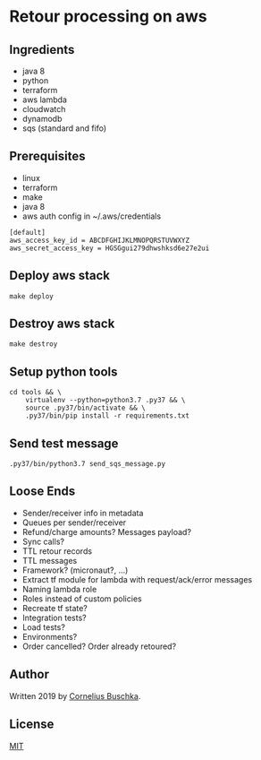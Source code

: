 # Retour processing on aws

## Ingredients
* java 8
* python
* terraform
* aws lambda
* cloudwatch
* dynamodb
* sqs (standard and fifo)

## Prerequisites
* linux
* terraform
* make
* java 8
* aws auth config in ~/.aws/credentials
```
[default]
aws_access_key_id = ABCDFGHIJKLMNOPQRSTUVWXYZ
aws_secret_access_key = HGSGgui279dhwshksd6e27e2ui
```

## Deploy aws stack
```
make deploy
```

## Destroy aws stack
```
make destroy
```

## Setup python tools
```
cd tools && \
	virtualenv --python=python3.7 .py37 && \
	source .py37/bin/activate && \
	.py37/bin/pip install -r requirements.txt
```

## Send test message
```
.py37/bin/python3.7 send_sqs_message.py
```

## Loose Ends
* Sender/receiver info in metadata
* Queues per sender/receiver
* Refund/charge amounts? Messages payload?
* Sync calls?
* TTL retour records
* TTL messages
* Framework? (micronaut?, ...)
* Extract tf module for lambda with request/ack/error messages
* Naming lambda role
* Roles instead of custom policies
* Recreate tf state?
* Integration tests?
* Load tests?
* Environments?
* Order cancelled? Order already retoured?

## Author
Written 2019 by [Cornelius Buschka](https://github.com/cbuschka).

## License
[MIT](./license.txt)
